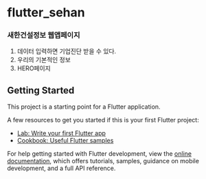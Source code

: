 # flutter_sehan

### 새한건설정보 웹앱페이지

1. 데이터 입력하면 기업진단 받을 수 있다.
2. 우리의 기본적인 정보
3. HERO페이지

## Getting Started

This project is a starting point for a Flutter application.

A few resources to get you started if this is your first Flutter project:

- [Lab: Write your first Flutter app](https://docs.flutter.dev/get-started/codelab)
- [Cookbook: Useful Flutter samples](https://docs.flutter.dev/cookbook)

For help getting started with Flutter development, view the
[online documentation](https://docs.flutter.dev/), which offers tutorials,
samples, guidance on mobile development, and a full API reference.

